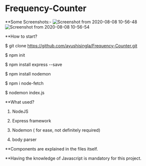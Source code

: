 # Frequency-Counter

**Some Screenshots:-
![Screenshot from 2020-08-08 10-56-48](https://user-images.githubusercontent.com/62255672/89704717-06b23f00-d974-11ea-8638-e995b606be0f.png)
![Screenshot from 2020-08-08 10-56-54](https://user-images.githubusercontent.com/62255672/89704716-04e87b80-d974-11ea-8fb2-4227b75521d3.png)

**How to start?

$ git clone https://github.com/ayushisingla/Frequency-Counter.git

$ npm init

$ npm install express --save

$ npm install nodemon

$ npm i node-fetch

$ nodemon index.js





**What used?

1. NodeJS

2. Express framework

3. Nodemon ( for ease, not definitely required)

4. body parser



**Components are explained in the files itself.


**Having the knowledge of Javascript is mandatory for this project.
